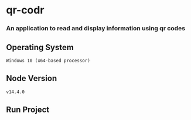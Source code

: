 # qr-codr
### An application to read and display information using qr codes

## Operating System
```
Windows 10 (x64-based processor)
```

## Node Version
```
v14.4.0
```

## Run Project
